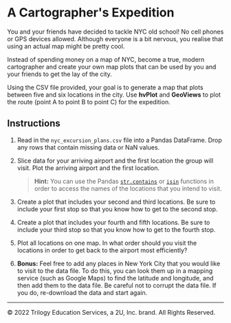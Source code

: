# A Cartographer's Expedition

You and your friends have decided to tackle NYC old school! No cell phones or GPS devices allowed. Although everyone is a bit nervous,  you realise that using an actual map might be pretty cool.

Instead of spending money on a map of NYC, become a true, modern cartographer and create your own map plots that can be used by you and your friends to get the lay of the city.

Using the CSV file provided, your goal is to generate a map that plots between five and six locations in the city.  Use **hvPlot** and **GeoViews** to plot the route (point A to point B to point C) for the expedition.

## Instructions

1. Read in the `nyc_excursion_plans.csv` file into a Pandas DataFrame. Drop any rows that contain missing data or NaN values.

2. Slice data for your arriving airport and the first location the group will visit. Plot the arriving airport and the first location.

    > **Hint:** You can use the Pandas [`str.contains`](https://pandas.pydata.org/pandas-docs/stable/reference/api/pandas.Series.str.contains.html) or [`isin`](https://pandas.pydata.org/pandas-docs/stable/reference/api/pandas.DataFrame.isin.html) functions in order to access the names of the locations that you intend to visit.

3. Create a plot that includes your second and third locations. Be sure to include your first stop so that you know how to get to the second stop.

4. Create a plot that includes your fourth and fifth locations. Be sure to include your third stop so that you know how to get to the fourth stop.

5. Plot all locations on one map. In what order should you visit the locations in order to get back to the airport most efficiently?

6. **Bonus:** Feel free to add any places in New York City that you would like to visit to the data file. To do this, you can look them up in a mapping service (such as Google Maps) to find the latitude and longitude, and then add them to the data file. Be careful not to corrupt the data file. If you do, re-download the data and start again.

---

© 2022 Trilogy Education Services, a 2U, Inc. brand. All Rights Reserved.
